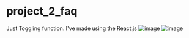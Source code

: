 # project_2_faq
 Just Toggling function. I've made using the React.js
 ![image](https://user-images.githubusercontent.com/64527538/198705079-5bba5986-21e6-4087-b10e-c4f799de953a.png)
![image](https://user-images.githubusercontent.com/64527538/198705172-21c4c11f-f330-42fb-9dbe-38212c00dfc0.png)

